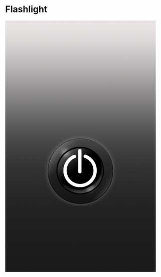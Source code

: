 Flashlight
==========
![Alt text](https://github.com/wankee/Flashlight/blob/develop/screenshots/flash_off.png "Optional title")
